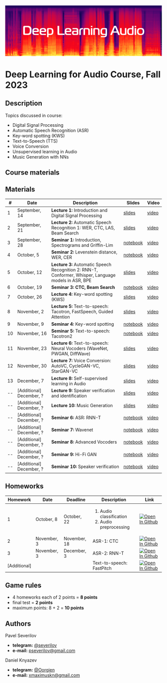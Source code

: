 ![logo](./logo.png)
# Deep Learning for Audio Course, Fall 2023

## Description
Topics discussed in course:
- Digital Signal Processing
- Automatic Speech Recognition (ASR)
- Key-word spotting (KWS)
- Text-to-Speech (TTS)
- Voice Conversion
- Unsupervised learning in Audio
- Music Generation with NNs

## Course materials
## Materials

| # | Date | Description | Slides | Video |
|---------|------|-------------|---------|---------|
| 1 | September, 14 | <b>Lecture 1:</b> Introduction and Digital Signal Processing | [slides](lectures/lecture01_dlaudio_fall23.pdf) | [video](https://youtu.be/0500FRdUNac) |
| 2 | September, 21 | <b>Lecture 2:</b> Automatic Speech Recognition 1: WER, CTC, LAS, Beam Search | [slides](lectures/lecture02_dlaudio_fall23.pdf) | [video](https://youtu.be/rt4-cYQnr7w) |
| 3 | September, 28 | <b>Seminar 1:</b> Introduction, Spectrograms and Griffin-Lim | [notebook](seminars/seminar1/seminar1.ipynb) | [video](https://youtu.be/hYCl2FFPRfY) |
| 4 | October, 5 | <b>Seminar 2:</b> Levenstein distance, WER, CER | [notebook](seminars/seminar2/seminar2.ipynb) | [video](https://youtu.be/ZDqU5FxZkDk) |
| 5 | October, 12 | <b>Lecture 3:</b> Automatic Speech Recognition 2: RNN-T, Conformer, Whisper, Language models in ASR, BPE | [slides](lectures/lecture03_dlaudio_fall23.pdf) | [video]() |
| 6 | October, 19 | <b>Seminar 3: CTC, Beam Search </b>  | [notebook](seminars/seminar3/seminar3.ipynb) | [video](https://youtu.be/O2MwFbck0GU?si=eHnJV4ymV_qC2nJP) |
| 7 | October, 26 | <b>Lecture 4:</b> Key-word spotting (KWS) | [slides](lectures/lecture04_dlaudio_fall23.pdf) | [video](https://youtu.be/kT8wk996uHQ?si=I5-eXIE0ot6phmyo) |
| 8 | November, 2 | <b>Lecture 5:</b> Text-to-speech: Tacotron, FastSpeech, Guided Attention | [slides](lectures/lecture05_dlaudio_fall23.pdf) | [video](https://youtu.be/lTW7mkm-MUw?si=w2ZZNzSD-NovtEkc) |
| 9 | November, 9 | <b>Seminar 4: </b>  Key-word spotting | [notebook](seminars/seminar4/seminar4.ipynb) | [video](https://youtu.be/vuBNmcr_o6Q?si=vRXV8cWACtTUffJL) |
| 10 | November, 16 | <b>Seminar 5:</b>  Text-to-speech: Tacotron2 | [notebook](seminars/seminar5/seminar5.ipynb) | [video](https://youtu.be/fxdL1MGMW-s?si=XVF1S5hZkAGqKl57) |
| 11 | November, 23 | <b>Lecture 6:</b>  Text-to-speech: Neural Vocoders (WaveNet, PWGAN, DiffWave) | [slides](lectures/lecture06_dlaudio_fall23.pdf) | [video](https://youtu.be/Cdgb-N3ZV6A?si=WN2SwlEvvZ-iYV8v) |
| 12 | November, 30 | <b>Lecture 7:</b>  Voice Conversion: AutoVC, CycleGAN-VC, StarGAN-VC | [slides](lectures/lecture07_dlaudio_fall23.pdf) | [video](https://www.youtube.com/watch?v=rxwEttrHwDs) |
| 13 | December, 7 | <b>Lecture 8:</b> Self-supervised learning in Audio | [slides](lectures/lecture08_dlaudio_fall23.pdf) | [video]() |
| -- | [Additional] December, ? | <b>Lecture 9:</b> Speaker verification and identification | [slides](lectures/lecture09_dlaudio_fall23.pdf) | [video]() |
| -- | [Additional] December, ? | <b>Lecture 10:</b> Music Generation | [slides](lectures/lecture10_dlaudio_fall23.pdf) | [video]() |
| -- | [Additional] December, ? | <b>Seminar 6:</b> ASR: RNN-T | [notebook](seminars/seminar6/seminar6.ipynb) | [video]() | [video]() |
| -- | [Additional] December, ? | <b>Seminar 7:</b> Wavenet | [notebook](seminars/seminar7/seminar7.ipynb) | [video]() | [video]() |
| -- | [Additional] December, ? | <b>Seminar 8:</b> Advanced Vocoders | [notebook](seminars/seminar8/seminar8.ipynb) | [video]() | [video]() |
| -- | [Additional] December, ? | <b>Seminar 9:</b> Hi-Fi GAN | [notebook](seminars/seminar9/seminar9.ipynb) | [video]() | [video]() |
| -- | [Additional] December, ? | <b>Seminar 10:</b> Speaker verification | [notebook](seminars/seminar10/seminar10.ipynb) | [video]() | [video]() |



## Homeworks
| Homework | Date | Deadline | Description | Link |
|---------|------|-------------|--------|-------|
| 1 | October, 8 | October, 22 | <ol><li>Audio classification</li><li>Audio preprocessing</li></ol> | [![Open In Github](https://img.shields.io/static/v1.svg?logo=github&label=Repo&message=Open%20in%20Github&color=lightgrey)](homework/hw1/) |
| 2 | November, 3 | November, 18 | ASR-1: CTC |[![Open In Github](https://img.shields.io/static/v1.svg?logo=github&label=Repo&message=Open%20in%20Github&color=lightgrey)](homework/hw2/)  |
| 3 | November, 3 | December, 3 | ASR-2: RNN-T | [![Open In Github](https://img.shields.io/static/v1.svg?logo=github&label=Repo&message=Open%20in%20Github&color=lightgrey)](homework/hw3/) |
| [Additional] | |  | Text-to-speech: FastPitch | [![Open In Github](https://img.shields.io/static/v1.svg?logo=github&label=Repo&message=Open%20in%20Github&color=lightgrey)](homework/hw4/) |

## Game rules
- 4 homeworks each of 2 points = **8 points**
- final test = **2 points**
- maximum points: 8 + 2 = **10 points**

## Authors

Pavel Severilov
- **telegram:** [@severilov](https://t.me/severilov)
- **e-mail:** pseverilov@gmail.com

Daniel Knyazev
- **telegram:** [@Oorgien](https://t.me/Oorgien)
- **e-mail:** xmaximuskn@gmail.com